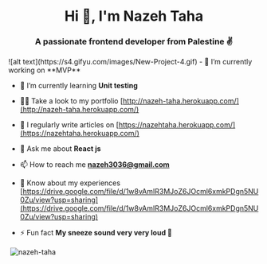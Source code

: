 <h1 align="center">Hi 👋, I'm Nazeh Taha</h1>
<h3 align="center">A passionate frontend developer from Palestine ✌</h3>
![alt text](https://s4.gifyu.com/images/New-Project-4.gif)
- 🔭 I’m currently working on **MVP**

- 🌱 I’m currently learning **Unit testing**

- 👨‍💻 Take a look to my portfolio [http://nazeh-taha.herokuapp.com/](http://nazeh-taha.herokuapp.com/)

- 📝 I regularly write articles on [https://nazehtaha.herokuapp.com/](https://nazehtaha.herokuapp.com/)

- 💬 Ask me about **React js**

- 📫 How to reach me **nazeh3036@gmail.com**

- 📄 Know about my experiences [https://drive.google.com/file/d/1w8vAmIR3MJoZ6JOcml6xmkPDgn5NU0Zu/view?usp=sharing](https://drive.google.com/file/d/1w8vAmIR3MJoZ6JOcml6xmkPDgn5NU0Zu/view?usp=sharing)

- ⚡ Fun fact **My sneeze sound very very loud 🤣**




<p>&nbsp;<img align="center" src="https://github-readme-stats.vercel.app/api?username=nazeh-taha&show_icons=true&&theme=prussian&locale=en" alt="nazeh-taha" /></p>


